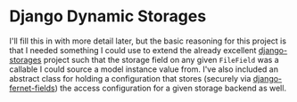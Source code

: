 # Django Dynamic Storages

I'll fill this in with more detail later, but the basic reasoning for this project is that I needed something I could use to extend the already excellent [django-storages](https://github.com/jschneier/django-storages) project such that the storage field on any given `FileField` was a callable I could source a model instance value from. I've also included an abstract class for holding a configuration that stores (securely via [django-fernet-fields](https://github.com/orcasgit/django-fernet-fields)) the access configuration for a given storage backend as well.  
